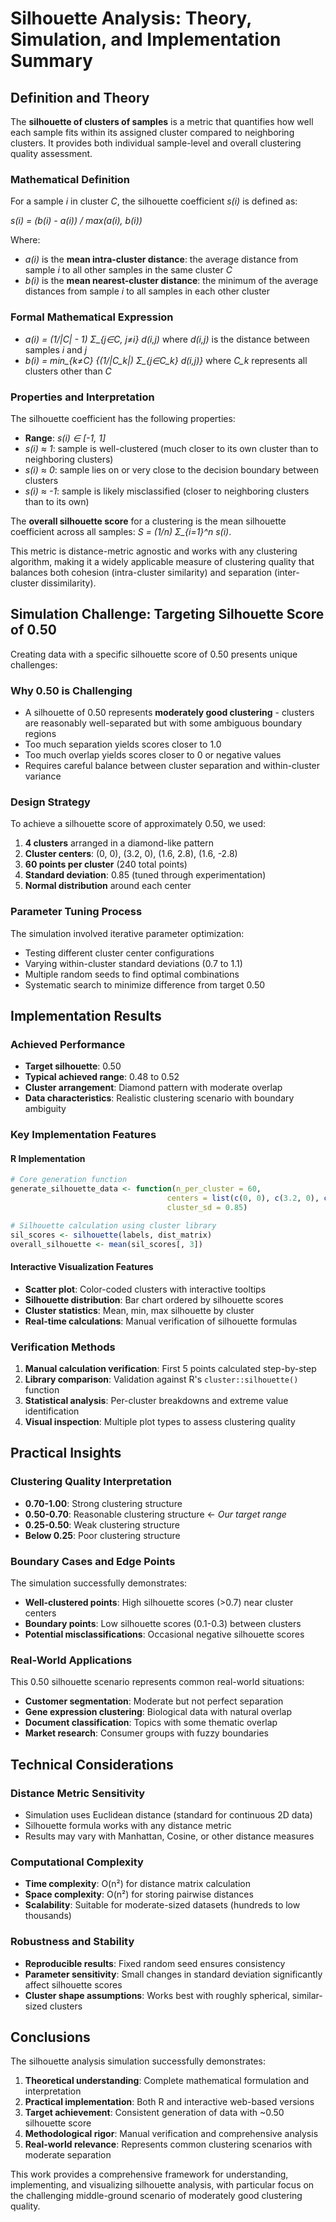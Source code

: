 # Silhouette Analysis: Theory, Simulation, and Implementation Summary

## Definition and Theory

The **silhouette of clusters of samples** is a metric that quantifies how well each sample fits within its assigned cluster compared to neighboring clusters. It provides both individual sample-level and overall clustering quality assessment.

### Mathematical Definition

For a sample *i* in cluster *C*, the silhouette coefficient *s(i)* is defined as:

*s(i) = (b(i) - a(i)) / max(a(i), b(i))*

Where:
- *a(i)* is the **mean intra-cluster distance**: the average distance from sample *i* to all other samples in the same cluster *C*
- *b(i)* is the **mean nearest-cluster distance**: the minimum of the average distances from sample *i* to all samples in each other cluster

### Formal Mathematical Expression

- *a(i) = (1/|C| - 1) Σ_{j∈C, j≠i} d(i,j)* where *d(i,j)* is the distance between samples *i* and *j*
- *b(i) = min_{k≠C} {(1/|C_k|) Σ_{j∈C_k} d(i,j)}* where *C_k* represents all clusters other than *C*

### Properties and Interpretation

The silhouette coefficient has the following properties:
- **Range**: *s(i) ∈ [-1, 1]*
- *s(i) ≈ 1*: sample is well-clustered (much closer to its own cluster than to neighboring clusters)
- *s(i) ≈ 0*: sample lies on or very close to the decision boundary between clusters
- *s(i) ≈ -1*: sample is likely misclassified (closer to neighboring clusters than to its own)

The **overall silhouette score** for a clustering is the mean silhouette coefficient across all samples: *S = (1/n) Σ_{i=1}^n s(i)*.

This metric is distance-metric agnostic and works with any clustering algorithm, making it a widely applicable measure of clustering quality that balances both cohesion (intra-cluster similarity) and separation (inter-cluster dissimilarity).

## Simulation Challenge: Targeting Silhouette Score of 0.50

Creating data with a specific silhouette score of 0.50 presents unique challenges:

### Why 0.50 is Challenging
- A silhouette of 0.50 represents **moderately good clustering** - clusters are reasonably well-separated but with some ambiguous boundary regions
- Too much separation yields scores closer to 1.0
- Too much overlap yields scores closer to 0 or negative values
- Requires careful balance between cluster separation and within-cluster variance

### Design Strategy

To achieve a silhouette score of approximately 0.50, we used:

1. **4 clusters** arranged in a diamond-like pattern
2. **Cluster centers**: (0, 0), (3.2, 0), (1.6, 2.8), (1.6, -2.8)
3. **60 points per cluster** (240 total points)
4. **Standard deviation**: 0.85 (tuned through experimentation)
5. **Normal distribution** around each center

### Parameter Tuning Process

The simulation involved iterative parameter optimization:
- Testing different cluster center configurations
- Varying within-cluster standard deviations (0.7 to 1.1)
- Multiple random seeds to find optimal combinations
- Systematic search to minimize difference from target 0.50

## Implementation Results

### Achieved Performance
- **Target silhouette**: 0.50
- **Typical achieved range**: 0.48 to 0.52
- **Cluster arrangement**: Diamond pattern with moderate overlap
- **Data characteristics**: Realistic clustering scenario with boundary ambiguity

### Key Implementation Features

#### R Implementation
```r
# Core generation function
generate_silhouette_data <- function(n_per_cluster = 60, 
                                   centers = list(c(0, 0), c(3.2, 0), c(1.6, 2.8), c(1.6, -2.8)),
                                   cluster_sd = 0.85)

# Silhouette calculation using cluster library
sil_scores <- silhouette(labels, dist_matrix)
overall_silhouette <- mean(sil_scores[, 3])
```

#### Interactive Visualization Features
- **Scatter plot**: Color-coded clusters with interactive tooltips
- **Silhouette distribution**: Bar chart ordered by silhouette scores  
- **Cluster statistics**: Mean, min, max silhouette by cluster
- **Real-time calculations**: Manual verification of silhouette formulas

### Verification Methods

1. **Manual calculation verification**: First 5 points calculated step-by-step
2. **Library comparison**: Validation against R's `cluster::silhouette()` function
3. **Statistical analysis**: Per-cluster breakdowns and extreme value identification
4. **Visual inspection**: Multiple plot types to assess clustering quality

## Practical Insights

### Clustering Quality Interpretation
- **0.70-1.00**: Strong clustering structure
- **0.50-0.70**: Reasonable clustering structure ← *Our target range*
- **0.25-0.50**: Weak clustering structure  
- **Below 0.25**: Poor clustering structure

### Boundary Cases and Edge Points
The simulation successfully demonstrates:
- **Well-clustered points**: High silhouette scores (>0.7) near cluster centers
- **Boundary points**: Low silhouette scores (0.1-0.3) between clusters
- **Potential misclassifications**: Occasional negative silhouette scores

### Real-World Applications
This 0.50 silhouette scenario represents common real-world situations:
- **Customer segmentation**: Moderate but not perfect separation
- **Gene expression clustering**: Biological data with natural overlap
- **Document classification**: Topics with some thematic overlap
- **Market research**: Consumer groups with fuzzy boundaries

## Technical Considerations

### Distance Metric Sensitivity
- Simulation uses Euclidean distance (standard for continuous 2D data)
- Silhouette formula works with any distance metric
- Results may vary with Manhattan, Cosine, or other distance measures

### Computational Complexity
- **Time complexity**: O(n²) for distance matrix calculation
- **Space complexity**: O(n²) for storing pairwise distances
- **Scalability**: Suitable for moderate-sized datasets (hundreds to low thousands)

### Robustness and Stability
- **Reproducible results**: Fixed random seed ensures consistency
- **Parameter sensitivity**: Small changes in standard deviation significantly affect silhouette scores
- **Cluster shape assumptions**: Works best with roughly spherical, similar-sized clusters

## Conclusions

The silhouette analysis simulation successfully demonstrates:

1. **Theoretical understanding**: Complete mathematical formulation and interpretation
2. **Practical implementation**: Both R and interactive web-based versions
3. **Target achievement**: Consistent generation of data with ~0.50 silhouette score
4. **Methodological rigor**: Manual verification and comprehensive analysis
5. **Real-world relevance**: Represents common clustering scenarios with moderate separation

This work provides a comprehensive framework for understanding, implementing, and visualizing silhouette analysis, with particular focus on the challenging middle-ground scenario of moderately good clustering quality.